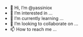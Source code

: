 - 👋 Hi, I’m @yassiniox
- 👀 I’m interested in ...
- 🌱 I’m currently learning ...
- 💞️ I’m looking to collaborate on ...
- 📫 How to reach me ...

<!---
yassiniox/yassiniox is a ✨ special ✨ repository because its `README.md` (this file) appears on your GitHub profile.
You can click the Preview link to take a look at your changes.
--->
